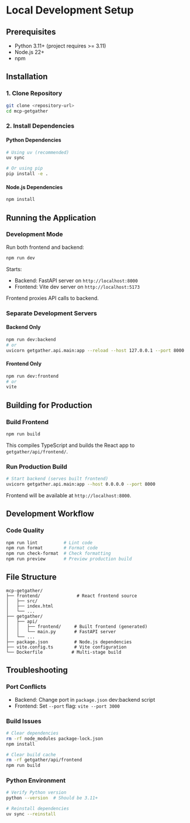 # Local Development Setup

## Prerequisites

- Python 3.11+ (project requires >= 3.11)
- Node.js 22+
- npm

## Installation

### 1. Clone Repository

```bash
git clone <repository-url>
cd mcp-getgather
```

### 2. Install Dependencies

#### Python Dependencies

```bash
# Using uv (recommended)
uv sync

# Or using pip
pip install -e .
```

#### Node.js Dependencies

```bash
npm install
```

## Running the Application

### Development Mode

Run both frontend and backend:

```bash
npm run dev
```

Starts:

- Backend: FastAPI server on `http://localhost:8000`
- Frontend: Vite dev server on `http://localhost:5173`

Frontend proxies API calls to backend.

### Separate Development Servers

#### Backend Only

```bash
npm run dev:backend
# or
uvicorn getgather.api.main:app --reload --host 127.0.0.1 --port 8000
```

#### Frontend Only

```bash
npm run dev:frontend
# or
vite
```

## Building for Production

### Build Frontend

```bash
npm run build
```

This compiles TypeScript and builds the React app to `getgather/api/frontend/`.

### Run Production Build

```bash
# Start backend (serves built frontend)
uvicorn getgather.api.main:app --host 0.0.0.0 --port 8000
```

Frontend will be available at `http://localhost:8000`.

## Development Workflow

### Code Quality

```bash
npm run lint          # Lint code
npm run format        # Format code
npm run check-format  # Check formatting
npm run preview       # Preview production build
```

## File Structure

```
mcp-getgather/
├── frontend/              # React frontend source
│   ├── src/
│   ├── index.html
│   └── ...
├── getgather/
│   ├── api/
│   │   ├── frontend/     # Built frontend (generated)
│   │   └── main.py       # FastAPI server
│   └── ...
├── package.json          # Node.js dependencies
├── vite.config.ts        # Vite configuration
└── Dockerfile           # Multi-stage build
```

## Troubleshooting

### Port Conflicts

- Backend: Change port in `package.json` dev:backend script
- Frontend: Set `--port` flag: `vite --port 3000`

### Build Issues

```bash
# Clear dependencies
rm -rf node_modules package-lock.json
npm install

# Clear build cache
rm -rf getgather/api/frontend
npm run build
```

### Python Environment

```bash
# Verify Python version
python --version  # Should be 3.11+

# Reinstall dependencies
uv sync --reinstall
```
